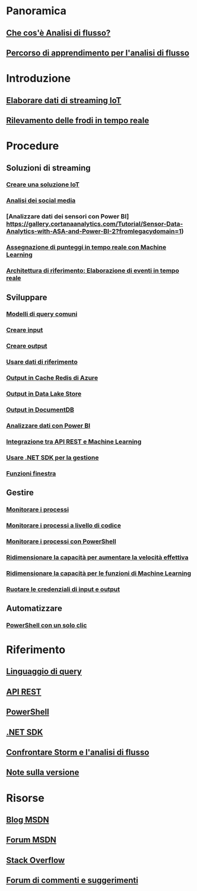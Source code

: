 # Panoramica
## [Che cos'è Analisi di flusso?](stream-analytics-introduction.md)
## [Percorso di apprendimento per l'analisi di flusso](https://azure.microsoft.com/documentation/learning-paths/stream-analytics/)

# Introduzione
## [Elaborare dati di streaming IoT](stream-analytics-get-started-with-azure-stream-analytics-to-process-data-from-iot-devices.md)
## [Rilevamento delle frodi in tempo reale](stream-analytics-real-time-fraud-detection.md)

# Procedure

## Soluzioni di streaming
### [Creare una soluzione IoT](stream-analytics-build-an-iot-solution-using-stream-analytics.md)
### [Analisi dei social media](stream-analytics-twitter-sentiment-analysis-trends.md)
### [Analizzare dati dei sensori con Power BI] https://gallery.cortanaanalytics.com/Tutorial/Sensor-Data-Analytics-with-ASA-and-Power-BI-2?fromlegacydomain=1)
### [Assegnazione di punteggi in tempo reale con Machine Learning](stream-analytics-machine-learning-integration-tutorial.md)
### [Architettura di riferimento: Elaborazione di eventi in tempo reale](stream-analytics-real-time-event-processing-reference-architecture.md)

## Sviluppare
### [Modelli di query comuni](stream-analytics-stream-analytics-query-patterns.md)
### [Creare input](stream-analytics-define-inputs.md)
### [Creare output](stream-analytics-define-outputs.md)
### [Usare dati di riferimento](stream-analytics-use-reference-data.md)
### [Output in Cache Redis di Azure](stream-analytics-functions-redis.md)
### [Output in Data Lake Store](stream-analytics-data-lake-output.md)
### [Output in DocumentDB](stream-analytics-documentdb-output.md)
### [Analizzare dati con Power BI](stream-analytics-power-bi-dashboard.md)
### [Integrazione tra API REST e Machine Learning](stream-analytics-how-to-configure-azure-machine-learning-endpoints-in-stream-analytics.md)
### [Usare .NET SDK per la gestione](stream-analytics-dotnet-management-sdk.md)
### [Funzioni finestra](stream-analytics-window-functions.md)

## Gestire
### [Monitorare i processi](stream-analytics-monitoring.md)
### [Monitorare i processi a livello di codice](stream-analytics-monitor-jobs.md)
### [Monitorare i processi con PowerShell](stream-analytics-monitor-and-manage-jobs-use-powershell.md)
### [Ridimensionare la capacità per aumentare la velocità effettiva](stream-analytics-scale-jobs.md)
### [Ridimensionare la capacità per le funzioni di Machine Learning](stream-analytics-scale-with-machine-learning-functions.md)
### [Ruotare le credenziali di input e output](stream-analytics-login-credentials-inputs-outputs.md)

## Automatizzare
### [PowerShell con un solo clic](https://github.com/Azure/azure-stream-analytics/tree/master/Samples/ASAOneClick)

# Riferimento
## [Linguaggio di query](https://msdn.microsoft.com/library/azure/dn834998)
## [API REST](https://msdn.microsoft.com/library/azure/dn835031)
## [PowerShell](https://msdn.microsoft.com/library/azure/mt270341)
## [.NET SDK](https://msdn.microsoft.com/library/azure/mt416896)
## [Confrontare Storm e l'analisi di flusso](stream-analytics-comparison-storm.md)
## [Note sulla versione](stream-analytics-release-notes.md)
# Risorse
## [Blog MSDN](http://blogs.msdn.com/b/streamanalytics/)
## [Forum MSDN](https://social.msdn.microsoft.com/Forums/en-US/home?forum=AzureStreamAnalytics)
## [Stack Overflow](http://stackoverflow.com/questions/tagged/azure-stream-analytics)
## [Forum di commenti e suggerimenti](http://feedback.azure.com/forums/270577-azure-stream-analytics)


<!--HONumber=Nov16_HO2-->


